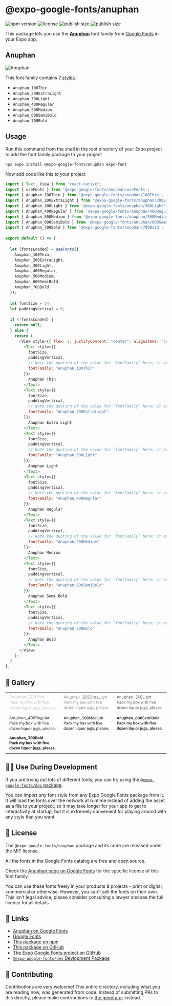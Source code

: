# @expo-google-fonts/anuphan

![npm version](https://flat.badgen.net/npm/v/@expo-google-fonts/anuphan)
![license](https://flat.badgen.net/github/license/expo/google-fonts)
![publish size](https://flat.badgen.net/packagephobia/install/@expo-google-fonts/anuphan)
![publish size](https://flat.badgen.net/packagephobia/publish/@expo-google-fonts/anuphan)

This package lets you use the [**Anuphan**](https://fonts.google.com/specimen/Anuphan) font family from [Google Fonts](https://fonts.google.com/) in your Expo app.

## Anuphan

![Anuphan](./font-family.png)

This font family contains [7 styles](#-gallery).

- `Anuphan_100Thin`
- `Anuphan_200ExtraLight`
- `Anuphan_300Light`
- `Anuphan_400Regular`
- `Anuphan_500Medium`
- `Anuphan_600SemiBold`
- `Anuphan_700Bold`

## Usage

Run this command from the shell in the root directory of your Expo project to add the font family package to your project

```sh
npx expo install @expo-google-fonts/anuphan expo-font
```

Now add code like this to your project

```js
import { Text, View } from "react-native";
import { useFonts } from '@expo-google-fonts/anuphan/useFonts';
import { Anuphan_100Thin } from '@expo-google-fonts/anuphan/100Thin';
import { Anuphan_200ExtraLight } from '@expo-google-fonts/anuphan/200ExtraLight';
import { Anuphan_300Light } from '@expo-google-fonts/anuphan/300Light';
import { Anuphan_400Regular } from '@expo-google-fonts/anuphan/400Regular';
import { Anuphan_500Medium } from '@expo-google-fonts/anuphan/500Medium';
import { Anuphan_600SemiBold } from '@expo-google-fonts/anuphan/600SemiBold';
import { Anuphan_700Bold } from '@expo-google-fonts/anuphan/700Bold';

export default () => {

  let [fontsLoaded] = useFonts({
    Anuphan_100Thin, 
    Anuphan_200ExtraLight, 
    Anuphan_300Light, 
    Anuphan_400Regular, 
    Anuphan_500Medium, 
    Anuphan_600SemiBold, 
    Anuphan_700Bold
  });

  let fontSize = 24;
  let paddingVertical = 6;

  if (!fontsLoaded) {
    return null;
  } else {
    return (
      <View style={{ flex: 1, justifyContent: "center", alignItems: "center" }}>
        <Text style={{
          fontSize,
          paddingVertical,
          // Note the quoting of the value for `fontFamily` here; it expects a string!
          fontFamily: "Anuphan_100Thin"
        }}>
          Anuphan Thin
        </Text>
        <Text style={{
          fontSize,
          paddingVertical,
          // Note the quoting of the value for `fontFamily` here; it expects a string!
          fontFamily: "Anuphan_200ExtraLight"
        }}>
          Anuphan Extra Light
        </Text>
        <Text style={{
          fontSize,
          paddingVertical,
          // Note the quoting of the value for `fontFamily` here; it expects a string!
          fontFamily: "Anuphan_300Light"
        }}>
          Anuphan Light
        </Text>
        <Text style={{
          fontSize,
          paddingVertical,
          // Note the quoting of the value for `fontFamily` here; it expects a string!
          fontFamily: "Anuphan_400Regular"
        }}>
          Anuphan Regular
        </Text>
        <Text style={{
          fontSize,
          paddingVertical,
          // Note the quoting of the value for `fontFamily` here; it expects a string!
          fontFamily: "Anuphan_500Medium"
        }}>
          Anuphan Medium
        </Text>
        <Text style={{
          fontSize,
          paddingVertical,
          // Note the quoting of the value for `fontFamily` here; it expects a string!
          fontFamily: "Anuphan_600SemiBold"
        }}>
          Anuphan Semi Bold
        </Text>
        <Text style={{
          fontSize,
          paddingVertical,
          // Note the quoting of the value for `fontFamily` here; it expects a string!
          fontFamily: "Anuphan_700Bold"
        }}>
          Anuphan Bold
        </Text>
      </View>
    );
  }
};
```

## 🔡 Gallery


||||
|-|-|-|
|![Anuphan_100Thin](./100Thin/Anuphan_100Thin.ttf.png)|![Anuphan_200ExtraLight](./200ExtraLight/Anuphan_200ExtraLight.ttf.png)|![Anuphan_300Light](./300Light/Anuphan_300Light.ttf.png)||
|![Anuphan_400Regular](./400Regular/Anuphan_400Regular.ttf.png)|![Anuphan_500Medium](./500Medium/Anuphan_500Medium.ttf.png)|![Anuphan_600SemiBold](./600SemiBold/Anuphan_600SemiBold.ttf.png)||
|![Anuphan_700Bold](./700Bold/Anuphan_700Bold.ttf.png)||||


## 👩‍💻 Use During Development

If you are trying out lots of different fonts, you can try using the [`@expo-google-fonts/dev` package](https://github.com/expo/google-fonts/tree/master/font-packages/dev#readme).

You can import _any_ font style from any Expo Google Fonts package from it. It will load the fonts over the network at runtime instead of adding the asset as a file to your project, so it may take longer for your app to get to interactivity at startup, but it is extremely convenient for playing around with any style that you want.


## 📖 License

The `@expo-google-fonts/anuphan` package and its code are released under the MIT license.

All the fonts in the Google Fonts catalog are free and open source.

Check the [Anuphan page on Google Fonts](https://fonts.google.com/specimen/Anuphan) for the specific license of this font family.

You can use these fonts freely in your products & projects - print or digital, commercial or otherwise. However, you can't sell the fonts on their own. This isn't legal advice, please consider consulting a lawyer and see the full license for all details.

## 🔗 Links

- [Anuphan on Google Fonts](https://fonts.google.com/specimen/Anuphan)
- [Google Fonts](https://fonts.google.com/)
- [This package on npm](https://www.npmjs.com/package/@expo-google-fonts/anuphan)
- [This package on GitHub](https://github.com/expo/google-fonts/tree/master/font-packages/anuphan)
- [The Expo Google Fonts project on GitHub](https://github.com/expo/google-fonts)
- [`@expo-google-fonts/dev` Devlopment Package](https://github.com/expo/google-fonts/tree/master/font-packages/dev)

## 🤝 Contributing

Contributions are very welcome! This entire directory, including what you are reading now, was generated from code. Instead of submitting PRs to this directly, please make contributions to [the generator](https://github.com/expo/google-fonts/tree/master/packages/generator) instead.
